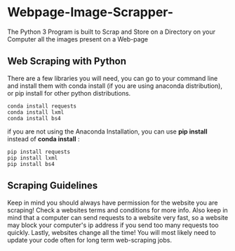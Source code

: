 # Webpage-Image-Scrapper-
The Python 3 Program is built to Scrap and Store on a Directory on your Computer all the images present on a Web-page 

## Web Scraping with Python

There are a few libraries you will need, you can go to your command line and install them with conda install (if you are using anaconda distribution), or pip install for other python distributions.

    conda install requests
    conda install lxml
    conda install bs4
    
if you are not using the Anaconda Installation, you can use **pip install** instead of **conda install** :

    pip install requests
    pip install lxml
    pip install bs4

## Scraping Guidelines

Keep in mind you should always have permission for the website you are scraping! Check a websites terms and conditions for more info. Also keep in mind that a computer can send requests to a website very fast, so a website may block your computer's ip address if you send too many requests too quickly. Lastly, websites change all the time! You will most likely need to update your code often for long term web-scraping jobs.

    


